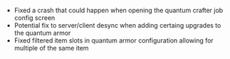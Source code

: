 - Fixed a crash that could happen when opening the quantum crafter job config screen
- Potential fix to server/client desync when adding certaing upgrades to the quantum armor
- Fixed filtered item slots in quantum armor configuration allowing for multiple of the same item